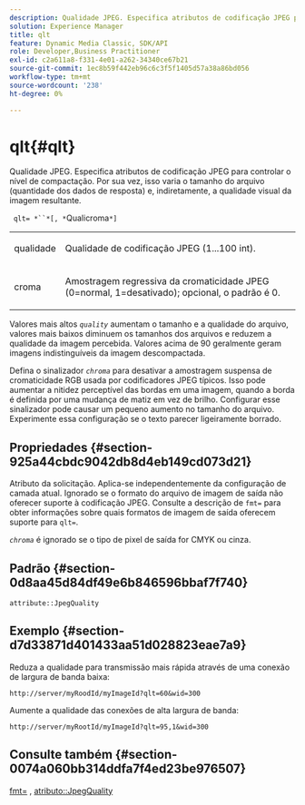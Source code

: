 ```yaml
---
description: Qualidade JPEG. Especifica atributos de codificação JPEG para controlar o nível de compactação. Por sua vez, isso varia o tamanho do arquivo (quantidade dos dados de resposta) e, indiretamente, a qualidade visual da imagem resultante.
solution: Experience Manager
title: qlt
feature: Dynamic Media Classic, SDK/API
role: Developer,Business Practitioner
exl-id: c2a611a8-f331-4e01-a262-34340ce67b21
source-git-commit: 1ec8b59f442eb96c6c3f5f1405d57a38a86bd056
workflow-type: tm+mt
source-wordcount: '238'
ht-degree: 0%

---
```


# qlt{#qlt}

Qualidade JPEG. Especifica atributos de codificação JPEG para controlar o nível de compactação. Por sua vez, isso varia o tamanho do arquivo (quantidade dos dados de resposta) e, indiretamente, a qualidade visual da imagem resultante.

` qlt= *``*[, *`Qualicroma`*]`

<table id="simpletable_FB8090D4BEBF42FD83A64A7AAB6D7F92"> 
 <tr class="strow"> 
  <td class="stentry"> <p> <span class="varname"> qualidade  </span> </p> </td> 
  <td class="stentry"> <p>Qualidade de codificação JPEG (1...100 int). </p> </td> 
 </tr> 
 <tr class="strow"> 
  <td class="stentry"> <p> <span class="varname"> croma  </span> </p> </td> 
  <td class="stentry"> <p>Amostragem regressiva da cromaticidade JPEG (0=normal, 1=desativado); opcional, o padrão é 0. </p> </td> 
 </tr> 
</table>

Valores mais altos *`quality`* aumentam o tamanho e a qualidade do arquivo, valores mais baixos diminuem os tamanhos dos arquivos e reduzem a qualidade da imagem percebida. Valores acima de 90 geralmente geram imagens indistinguíveis da imagem descompactada.

Defina o sinalizador *`chroma`* para desativar a amostragem suspensa de cromaticidade RGB usada por codificadores JPEG típicos. Isso pode aumentar a nitidez perceptível das bordas em uma imagem, quando a borda é definida por uma mudança de matiz em vez de brilho. Configurar esse sinalizador pode causar um pequeno aumento no tamanho do arquivo. Experimente essa configuração se o texto parecer ligeiramente borrado.

## Propriedades {#section-925a44cbdc9042db8d4eb149cd073d21}

Atributo da solicitação. Aplica-se independentemente da configuração de camada atual. Ignorado se o formato do arquivo de imagem de saída não oferecer suporte à codificação JPEG. Consulte a descrição de `fmt=` para obter informações sobre quais formatos de imagem de saída oferecem suporte para `qlt=`.

*`chroma`* é ignorado se o tipo de pixel de saída for CMYK ou cinza.

## Padrão {#section-0d8aa45d84df49e6b846596bbaf7f740}

`attribute::JpegQuality`

## Exemplo {#section-d7d33871d401433aa51d028823eae7a9}

Reduza a qualidade para transmissão mais rápida através de uma conexão de largura de banda baixa:

`http://server/myRoodId/myImageId?qlt=60&wid=300`

Aumente a qualidade das conexões de alta largura de banda:

`http://server/myRootId/myImageId?qlt=95,1&wid=300`

## Consulte também {#section-0074a060bb314ddfa7f4ed23be976507}

[fmt=](../../../../../is-api/http-ref/image-serving-api-ref/c-http-protocol-reference/c-command-reference/r-is-http-fmt.md#reference-cdf10043423b45ba9fe15157fb3ae37a) ,  [atributo::JpegQuality](../../../../../is-api/image-catalog/image-serving-api-ref/c-image-catalog-reference/c-attributes-reference/r-jpegquality.md#reference-4a879e7c46024c8a898a9fd226f9eb09)
